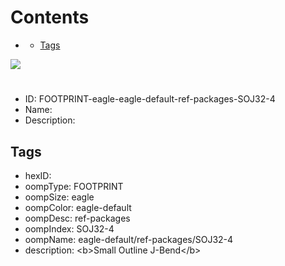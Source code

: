 



Contents
========

* [](#)
	* [Tags](#tags)
  
![][im]
# 

- ID: FOOTPRINT-eagle-eagle-default-ref-packages-SOJ32-4
- Name: 
- Description: 

## Tags

- hexID: 
- oompType: FOOTPRINT
- oompSize: eagle
- oompColor: eagle-default
- oompDesc: ref-packages
- oompIndex: SOJ32-4
- oompName: eagle-default/ref-packages/SOJ32-4
- description: &lt;b&gt;Small Outline J-Bend&lt;/b&gt;



[im]: image.png
